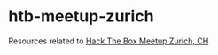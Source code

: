 # htb-meetup-zurich
Resources related to [Hack The Box Meetup Zurich, CH](https://www.meetup.com/hack-the-box-meetup-zurich-ch/)
